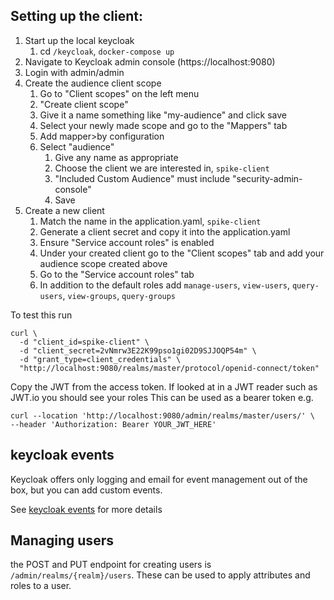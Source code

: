 ## Setting up the client:
1. Start up the local keycloak
   1. cd `/keycloak`, `docker-compose up`
2. Navigate to Keycloak admin console (https://localhost:9080)
3. Login with admin/admin
4. Create the audience client scope
   1. Go to "Client scopes" on the left menu
   2. "Create client scope"
   3. Give it a name something like "my-audience" and click save
   4. Select your newly made scope and go to the "Mappers" tab
   5. Add mapper>by configuration
   6. Select "audience"
      1. Give any name as appropriate
      2. Choose the client we are interested in, `spike-client`
      3. "Included Custom Audience" must include "security-admin-console"
      4. Save
5. Create a new client
   1. Match the name in the application.yaml, `spike-client`
   2. Generate a client secret and copy it into the application.yaml
   3. Ensure "Service account roles" is enabled
   4. Under your created client go to the "Client scopes" tab and add your audience scope created above
   5. Go to the "Service account roles" tab
   6. In addition to the default roles add `manage-users`, `view-users`, `query-users`, `view-groups`, `query-groups`

To test this run 
```
curl \
  -d "client_id=spike-client" \
  -d "client_secret=2vNmrw3E22K99pso1gi02D9SJJOQP54m" \
  -d "grant_type=client_credentials" \
  "http://localhost:9080/realms/master/protocol/openid-connect/token"
```

Copy the JWT from the access token. If looked at in a JWT reader such as JWT.io you should see your roles
This can be used as a bearer token e.g.

```
curl --location 'http://localhost:9080/admin/realms/master/users/' \
--header 'Authorization: Bearer YOUR_JWT_HERE'
```

## keycloak events

Keycloak offers only logging and email for event management out of the box, but you can add custom events. 

See [keycloak events](https://github.com/cevheri/keycloak-custom-event-listener/) for more details

## Managing users

the POST and PUT endpoint for creating users is `/admin/realms/{realm}/users`. These can be used to apply attributes and roles to a user. 